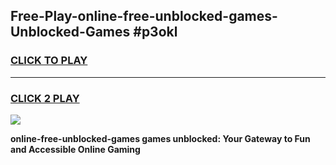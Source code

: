 
## Free-Play-online-free-unblocked-games-Unblocked-Games #p3okl
<h3>
<a href="https://news.freeplayer.one?title=online-free-unblocked-games&ref=8M">CLICK TO PLAY</a></h3>
<hr>

<h3>
<a href="https://news.freeplayer.one?title=online-free-unblocked-games&ref=8M">CLICK 2 PLAY</a>
  
</h3>

<a href="https://news.freeplayer.one?title=online-free-unblocked-games&ref=8M"><img src="https://clearcache.store/games.png"></a>


**online-free-unblocked-games games unblocked: Your Gateway to Fun and Accessible Online Gaming**
